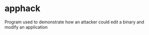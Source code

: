 apphack
=======

Program used to demonstrate how an attacker could edit a binary and modify an application
